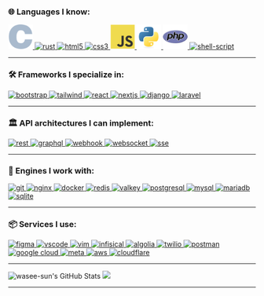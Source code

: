 <!--
**wasee-sun/wasee-sun** is a ✨ _special_ ✨ repository because its `README.md` (this file) appears on your GitHub profile.

Here are some ideas to get you started:

- 🔭 I’m currently working on ...
- 🌱 I’m currently learning ...
- 👯 I’m looking to collaborate on ...
- 🤔 I’m looking for help with ...
- 💬 Ask me about ...
- 📫 How to reach me: ...
- 😄 Pronouns: ...
- ⚡ Fun fact: ...
-->

<h3 align="left">🌐 Languages I know:</h3>
<p align="left">
  <a href="#" target="_blank" rel="noreferrer"> 
    <img src="https://raw.githubusercontent.com/devicons/devicon/master/icons/c/c-original.svg" alt="c" width="50" height="50"/> 
  </a> 
  <a href="https://www.rust-lang.org/" target="_blank" rel="noreferrer"> 
    <img src="https://img.icons8.com/?size=100&id=XWesbnSd4AUa&format=png&color=8E3434" alt="rust" width="50" height="50"/> 
  </a> 
  <a href="https://developer.mozilla.org/en-US/docs/Web/HTML" target="_blank" rel="noreferrer"> 
    <img src="https://cdn.jsdelivr.net/gh/devicons/devicon@latest/icons/html5/html5-original.svg" alt="html5" width="50" height="50"/> 
  </a> 
  <a href="https://developer.mozilla.org/en-US/docs/Web/CSS" target="_blank" rel="noreferrer"> 
    <img src="https://cdn.jsdelivr.net/gh/devicons/devicon@latest/icons/css3/css3-original.svg" alt="css3" width="50" height="50"/> 
  </a> 
  <a href="https://developer.mozilla.org/en-US/docs/Web/JavaScript" target="_blank" rel="noreferrer"> 
    <img src="https://raw.githubusercontent.com/devicons/devicon/master/icons/javascript/javascript-original.svg" alt="javascript" width="50" height="50"/> 
  </a> 
  <a href="https://www.python.org/" target="_blank" rel="noreferrer"> 
    <img src="https://raw.githubusercontent.com/devicons/devicon/master/icons/python/python-original.svg" alt="python" width="50" height="50"/> 
  </a> 
  <a href="https://www.php.net/" target="_blank" rel="noreferrer"> 
    <img src="https://raw.githubusercontent.com/devicons/devicon/master/icons/php/php-original.svg" alt="php" width="50" height="50"/> 
  </a>
  <a href="#" target="_blank" rel="noreferrer"> 
    <img src="https://img.icons8.com/?size=100&id=8gWOBXY72Osj&format=png&color=000000" alt="shell-script" width="50" height="50""/> 
  </a> 
</p>

---

<h3 align="left">🛠️ Frameworks I specialize in:</h3>
<p align="left">
  <a href="https://getbootstrap.com/" target="_blank" rel="noreferrer"> 
    <img src="https://cdn.jsdelivr.net/gh/devicons/devicon@latest/icons/bootstrap/bootstrap-original.svg" alt="bootstrap" width="50" height="50"/> 
  </a> 
  <a href="https://tailwindcss.com/" target="_blank" rel="noreferrer"> 
    <img src="https://cdn.jsdelivr.net/gh/devicons/devicon@latest/icons/tailwindcss/tailwindcss-original.svg" alt="tailwind" width="50" height="50"/> 
  </a> 
  <a href="https://reactjs.org/" target="_blank" rel="noreferrer"> 
    <img src="https://cdn.jsdelivr.net/gh/devicons/devicon@latest/icons/react/react-original.svg" alt="react" width="50" height="50"/> 
  </a> 
  <a href="https://nextjs.org/" target="_blank" rel="noreferrer"> 
    <img src="https://cdn.jsdelivr.net/gh/devicons/devicon@latest/icons/nextjs/nextjs-original.svg" alt="nextjs" width="50" height="50"/> 
  </a> 
  <a href="https://www.djangoproject.com/" target="_blank" rel="noreferrer"> 
    <img src="https://img.icons8.com/?size=100&id=37o3DqV429ra&format=png&color=105228" alt="django" width="50" height="50"/> 
  </a>
  <a href="https://laravel.com/" target="_blank" rel="noreferrer"> 
    <img src="https://cdn.jsdelivr.net/gh/devicons/devicon@latest/icons/laravel/laravel-original.svg" alt="laravel" width="50" height="50"/> 
  </a>
</p>

---

<h3 align="left">🏛️ API architectures I can implement:</h3>
<p align="left">
  <a href="https://www.ibm.com/docs/en/mfci/7.6.1?topic=apis-rest-api" target="_blank" rel="noreferrer"> 
    <img src="https://static.vecteezy.com/system/resources/thumbnails/002/012/097/small_2x/rest-api-symbol-representational-state-transfer-emblem-vector.jpg" alt="rest" width="100" height="50"/> 
  </a> 
  <a href="https://graphql.org/" target="_blank" rel="noreferrer"> 
    <img src="https://img.icons8.com/?size=100&id=KRA1PoZgRrca&format=png&color=000000" alt="graphql" width="50" height="50"/> 
  </a> 
  <a href="https://www.redhat.com/en/topics/automation/what-is-a-webhook" target="_blank" rel="noreferrer"> 
    <img src="https://img.icons8.com/?size=100&id=24459&format=png&color=000000" alt="webhook" width="50" height="50"/> 
  </a> 
  <a href="https://developer.mozilla.org/en-US/docs/Web/API/WebSockets_API" target="_blank" rel="noreferrer"> 
    <img src="https://upload.wikimedia.org/wikipedia/commons/thumb/c/cd/WebSocket_colored_logo.svg/512px-WebSocket_colored_logo.svg.png" alt="websocket" width="50" height="50"/> 
  </a> 
  <a href="https://developer.mozilla.org/en-US/docs/Web/API/Server-sent_events" target="_blank" rel="noreferrer"> 
    <img src="https://velog.velcdn.com/images/ktf1686/post/c72b9495-a217-4673-ad64-9fc1ce58dc9e/image.webp" alt="sse" width="50" height="50"/> 
  </a>
</p>

---

<h3 align="left">🚀 Engines I work with:</h3>
<p align="left">
  <a href="https://git-scm.com/" target="_blank" rel="noreferrer"> 
    <img src="https://cdn.jsdelivr.net/gh/devicons/devicon@latest/icons/git/git-original.svg" alt="git" width="50" height="50"/> 
  </a> 
  <a href="https://nginx.org/" target="_blank" rel="noreferrer"> 
    <img src="https://img.icons8.com/?size=100&id=t2x6DtCn5Zzx&format=png&color=000000" alt="nginx" width="50" height="50"/> 
  </a> 
  <a href="https://www.docker.com/" target="_blank" rel="noreferrer"> 
    <img src="https://cdn.jsdelivr.net/gh/devicons/devicon@latest/icons/docker/docker-plain.svg" alt="docker" width="50" height="50"/> 
  </a> 
  <a href="https://redis.io/" target="_blank" rel="noreferrer"> 
    <img src="https://cdn.jsdelivr.net/gh/devicons/devicon@latest/icons/redis/redis-original.svg" alt="redis" width="50" height="50"/> 
  </a> 
  <a href="https://valkey.io/" target="_blank" rel="noreferrer"> 
    <img src="https://avatars.githubusercontent.com/u/164458127?s=280&v=4" alt="valkey" width="50" height="50"/> 
  </a> 
  <a href="https://www.postgresql.org/" target="_blank" rel="noreferrer"> 
    <img src="https://cdn.jsdelivr.net/gh/devicons/devicon@latest/icons/postgresql/postgresql-original.svg" alt="postgresql" width="50" height="50"/> 
  </a> 
  <a href="https://www.mysql.com/" target="_blank" rel="noreferrer"> 
    <img src="https://cdn.jsdelivr.net/gh/devicons/devicon@latest/icons/mysql/mysql-original.svg" alt="mysql" width="50" height="50"/> 
  </a> 
  <a href="https://mariadb.org/" target="_blank" rel="noreferrer"> 
    <img src="https://img.icons8.com/?size=100&id=nrY6pkbRkJCi&format=png&color=000000" alt="mariadb" width="50" height="50"/> 
  </a> 
  <a href="https://www.sqlite.org/" target="_blank" rel="noreferrer"> 
    <img src="https://cdn.jsdelivr.net/gh/devicons/devicon@latest/icons/sqlite/sqlite-original.svg" alt="sqlite" width="50" height="50"/> 
  </a> 
</p>

---

<h3 align="left">📦 Services I use:</h3>
<p align="left">
  <a href="https://www.figma.com/" target="_blank" rel="noreferrer"> 
    <img src="https://cdn.jsdelivr.net/gh/devicons/devicon@latest/icons/figma/figma-original.svg" alt="figma" width="50" height="50"/> 
  </a> 
  <a href="https://code.visualstudio.com/" target="_blank" rel="noreferrer"> 
    <img src="https://cdn.jsdelivr.net/gh/devicons/devicon@latest/icons/vscode/vscode-original.svg" alt="vscode" width="50" height="50"/> 
  </a> 
  <a href="https://www.vim.org/" target="_blank" rel="noreferrer"> 
    <img src="https://cdn.jsdelivr.net/gh/devicons/devicon@latest/icons/vim/vim-original.svg" alt="vim" width="50" height="50"/> 
  </a> 
  <a href="https://infisical.com/" target="_blank" rel="noreferrer"> 
    <img src="https://avatars.githubusercontent.com/u/107880645?s=200&v=4" alt="infisical" width="50" height="50"/> 
  </a> 
  <a href="https://www.algolia.com/" target="_blank" rel="noreferrer"> 
    <img src="https://cdn.jsdelivr.net/gh/devicons/devicon@latest/icons/algolia/algolia-original.svg" alt="algolia" width="50" height="50"/> 
  </a> 
  <a href="https://www.twilio.com/en-us" target="_blank" rel="noreferrer"> 
    <img src="https://avatars.githubusercontent.com/u/109142?s=200&v=4" alt="twilio" width="50" height="50"/> 
  </a> 
  <a href="https://www.postman.com/" target="_blank" rel="noreferrer"> 
    <img src="https://cdn.jsdelivr.net/gh/devicons/devicon@latest/icons/postman/postman-original.svg" alt="postman" width="50" height="50"/> 
  </a> 
  <a href="https://console.cloud.google.com/" target="_blank" rel="noreferrer"> 
    <img src="https://cdn.jsdelivr.net/gh/devicons/devicon@latest/icons/googlecloud/googlecloud-original.svg" alt="google cloud" width="50" height="50"/> 
  </a> 
  <a href="https://developers.facebook.com/" target="_blank" rel="noreferrer"> 
    <img src="https://img.icons8.com/?size=100&id=PvvcWRWxRKSR&format=png&color=000000" alt="meta" width="50" height="50"/> 
  </a> 
  <a href="https://aws.amazon.com/" target="_blank" rel="noreferrer"> 
    <img src="https://cdn.jsdelivr.net/gh/devicons/devicon@latest/icons/amazonwebservices/amazonwebservices-original-wordmark.svg" alt="aws" width="50" height="50"/> 
  </a> 
  <a href="https://www.cloudflare.com/" target="_blank" rel="noreferrer"> 
    <img src="https://cdn.jsdelivr.net/gh/devicons/devicon@latest/icons/cloudflare/cloudflare-original.svg" alt="cloudflare" width="50" height="50"/> 
  </a> 
</p>

---

<img src="https://github-readme-stats.vercel.app/api?username=waseesun&show_icons=true&icon_color=F52961&show=reviews,prs_merged&line_height=33&count_private=true&theme=tokyonight&card_width=495" alt="wasee-sun's GitHub Stats" />

<img src="https://github-readme-streak-stats.herokuapp.com/?user=waseesun&theme=jolly" />

---

<!--
<h3 align="left">📱 Connect with me on:</h3>
<p align="left">
  <a href="https://facebook.com" target="_blank" rel="noreferrer">
    <img src="https://raw.githubusercontent.com/devicons/devicon/master/icons/facebook/facebook-original.svg" alt="facebook" width="50" height="50"/>
  </a>
  <a href="https://instagram.com" target="_blank" rel="noreferrer">
    <img src="https://raw.githubusercontent.com/devicons/devicon/master/icons/instagram/instagram-original.svg" alt="instagram" width="50" height="50"/>
  </a>
  <a href="https://twitter.com" target="_blank" rel="noreferrer">
    <img src="https://raw.githubusercontent.com/devicons/devicon/master/icons/twitter/twitter-original.svg" alt="twitter" width="50" height="50"/>
  </a>
  <a href="https://linkedin.com" target="_blank" rel="noreferrer">
    <img src="https://raw.githubusercontent.com/devicons/devicon/master/icons/linkedin/linkedin-original.svg" alt="linkedin" width="50" height="50"/>
  </a>
</p>
-->
